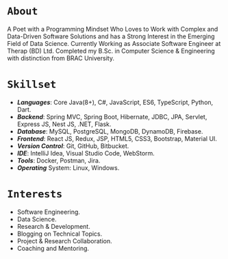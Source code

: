 # `About`

A Poet with a Programming Mindset Who Loves to Work with Complex and Data-Driven Software Solutions and has a Strong Interest in the Emerging Field of Data Science. Currently Working as Associate Software Engineer at Therap (BD) Ltd. Completed my B.Sc. in Computer Science & Engineering with distinction from BRAC University.

# `Skillset`

- ***Languages***: Core Java(8+), C#, JavaScript, ES6, TypeScript, Python, Dart.
- ***Backend***: Spring MVC, Spring Boot, Hibernate, JDBC, JPA, Servlet, Express JS, Nest JS, .NET, Flask.
- ***Database***: MySQL, PostgreSQL, MongoDB, DynamoDB, Firebase.
- ***Frontend***: React JS, Redux, JSP, HTML5, CSS3, Bootstrap, Material UI.
- ***Version Control***: Git, GitHub, Bitbucket.
- ***IDE***: IntelliJ Idea, Visual Studio Code, WebStorm.
- ***Tools***: Docker, Postman, Jira.
- ***Operating*** System: Linux, Windows.

# `Interests`

- Software Engineering.
- Data Science.
- Research & Development.
- Blogging on Technical Topics.
- Project & Research Collaboration.
- Coaching and Mentoring.
